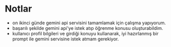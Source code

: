 
# Notlar

- on ikinci günde gemini api servisini tamamlamak için çalışma yapıyorum.
- başarılı şekilde gemini api'ye istek atıp öğrenme konusu oluşturabildim.
- kullanıcı profil bilgileri ve girdiği konuyu kullanarak, iyi hazırlanmış bir prompt ile gemini servisine istek atmam gerekiyor.


